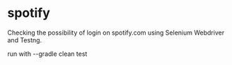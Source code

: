 # spotify
Checking the possibility of login on spotify.com using Selenium Webdriver and Testng.

run with --gradle clean test


